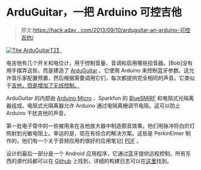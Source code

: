 # ArduGuitar，一把 Arduino 可控吉他

> 原文:[https://hack aday . com/2013/09/10/arduguitar-an-arduino-可控吉他/](https://hackaday.com/2013/09/10/arduguitar-an-arduino-controllable-guitar/)

[![The ArduGuitar](../Images/f878327092eae7f2db9792754eb514c4.png)T2】](http://hackaday.com/?attachment_id=102655)

电吉他有几个开关和电位计，用于控制音量、音调和启用哪些拾音器。[Bob]没有用手摆弄这些，而是建造了 [ArduGuitar](http://www.arduguitar.org/ "ArduGuitar") 。它使用 Arduino 来控制蓝牙参数。这允许音乐家配置预置，然后根据需要调用它们，每次都提供完全相同的声音。它类似于[吉他，但是增加了无线控制。](http://hackaday.com/2013/06/14/guitarduino-show-and-tell/ "Guitarduino show and tell")

ArduGuitar 的内部由 [Arduino Micro](http://arduino.cc/en/Main/ArduinoBoardMicro) 、Sparkfun 的 [BlueSMiRF](https://www.sparkfun.com/products/10269) 和电阻式光隔离器组成。电阻式光隔离器允许 Arduino 通过电隔离栅调节电阻。这可以防止 Arduino 干扰吉他的声音。

第一批电子管中的一些被用来在吉他放大器中制造颤音效果。他们用脉冲将白炽灯照射到光敏电阻上。幸运的是，现在有综合的解决方案。这些是 PerkinElmer 制作的，他们有一个关于音频应用的很好的应用笔记[ [PDF](http://www.perkinelmer.com/CMSResources/Images/44-3429APP_AnalogOpticalIsolatorsAudioApps.pdf "Vactrols App Notes") 。

设计的最后一部分是一个 Android 应用程序，它通过蓝牙提供远程控制。所有东西的源代码都可以在 [Github](https://github.com/gratefulfrog/ArduGuitar "ArduGuitar on Github") 上找到，详细的构建日志可以在[这里](https://docs.google.com/document/d/1NYP5lLS-fnKti_IxXjQsA0Ox2v8w_D1cKuSgbwg5MH0/edit "ArduGuitar Build Log")找到。